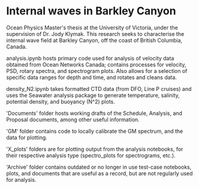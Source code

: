 # Internal waves in Barkley Canyon

Ocean Physics Master's thesis at the University of Victoria, under the supervision of Dr. Jody Klymak. This research seeks to characterise the internal wave field at Barkley Canyon, off the coast of British Columbia, Canada. 

analysis.ipynb hosts primary code used for analysis of velocity data obtained from Ocean Networks Canada; contains processes for velocity, PSD, rotary spectra, and spectrogram plots. Also allows for a selection of specific data ranges for depth and time, and rotates and cleans data.

density_N2.ipynb takes formatted CTD data (from DFO, Line P cruises) and uses the Seawater analysis package to generate temperature, salinity, potential density, and buoyancy (N^2) plots.

'Documents' folder hosts working drafts of the Schedule, Analysis, and Proposal documents, among other useful information.

'GM' folder contains code to locally calibrate the GM spectrum, and the data for plotting.

'X_plots' folders are for plotting output from the analysis notebooks, for their respective analysis type (spectro_plots for spectrograms, etc.).

'Archive' folder contains outdated or no longer in use test-case notebooks, plots, and documents that are useful as a record, but are not regularly used for analysis.

